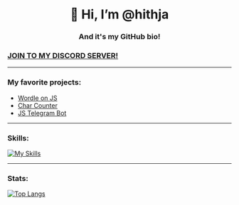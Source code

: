 <h1 align="center">👋 Hi, I’m @hithja</h1>
<h3 align="center">And it's my GitHub bio!</h3>

### [JOIN TO MY DISCORD SERVER!](https://discord.gg/RTz3qVY9hf)

<hr>

### My favorite projects:
* [Wordle on JS](https://github.com/hithja/wordleJS)
* [Char Counter](https://github.com/hithja/charCount)
* [JS Telegram Bot](https://github.com/hithja/js-tg-bot)

<hr>

### Skills:
[![My Skills](https://skillicons.dev/icons?i=js,fedora,python,figma,linux,react)](https://skillicons.dev)

<hr>

### Stats:
[![Top Langs](https://github-readme-stats.vercel.app/api/top-langs/?username=hithja&layout=compact)](https://github.com/hithja/github-readme-stats)

